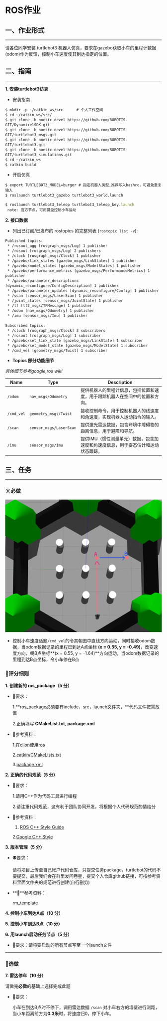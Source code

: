 # ROS作业

## **一、作业形式**

---

请各位同学安装 turtlebot3 机器人仿真，要求在gazebo获取小车的里程计数据(odom)作为反馈，控制小车速度使其到达指定的位置。

## **二、指南**

---

**1. 安装turtlebot3仿真**

- 安装指南

```
$ mkdir -p ~/catkin_ws/src      # 个人工作空间
$ cd ~/catkin_ws/src/
$ git clone -b noetic-devel https://github.com/ROBOTIS-GIT/DynamixelSDK.git
$ git clone -b noetic-devel https://github.com/ROBOTIS-GIT/turtlebot3_msgs.git
$ git clone -b noetic-devel https://github.com/ROBOTIS-GIT/turtlebot3.git
$ git clone -b noetic-devel https://github.com/ROBOTIS-GIT/turtlebot3_simulations.git
$ cd ~/catkin_ws
$ catkin build
```

- 开启仿真

```
$ export TURTLEBOT3_MODEL=burger # 指定机器人类型,推荐写入bashrc，可避免重复输入
$ roslaunch turtlebot3_gazebo turtlebot3_world.launch
```

```jsx
$ roslaunch turtlebot3_teleop turtlebot3_teleop_key.launch
 note: 官方节点，可用键盘控制小车运动
```

**2. 接口数据**

- 列出已订阅/已发布的 rostopics 的完整列表 (`rostopic list -v`):

```
Published topics:
 * /rosout_agg [rosgraph_msgs/Log] 1 publisher
 * /rosout [rosgraph_msgs/Log] 2 publishers
 * /clock [rosgraph_msgs/Clock] 1 publisher
 * /gazebo/link_states [gazebo_msgs/LinkStates] 1 publisher
 * /gazebo/model_states [gazebo_msgs/ModelStates] 1 publisher
 * /gazebo/performance_metrics [gazebo_msgs/PerformanceMetrics] 1 publisher
 * /gazebo/parameter_descriptions [dynamic_reconfigure/ConfigDescription] 1 publisher
 * /gazebo/parameter_updates [dynamic_reconfigure/Config] 1 publisher
 * /scan [sensor_msgs/LaserScan] 1 publisher
 * /joint_states [sensor_msgs/JointState] 1 publisher
 * /tf [tf2_msgs/TFMessage] 1 publisher
 * /odom [nav_msgs/Odometry] 1 publisher
 * /imu [sensor_msgs/Imu] 1 publisher

Subscribed topics:
 * /clock [rosgraph_msgs/Clock] 3 subscribers
 * /rosout [rosgraph_msgs/Log] 1 subscriber
 * /gazebo/set_link_state [gazebo_msgs/LinkState] 1 subscriber
 * /gazebo/set_model_state [gazebo_msgs/ModelState] 1 subscriber
 * /cmd_vel [geometry_msgs/Twist] 1 subscriber
```

- **Topics 部分功能细节**

*具体细节参考google,ros wiki*

| **Name** | **Type** | **Description** |
| --- | --- | --- |
| `/odom` | `nav_msgs/Odometry` | 提供机器人的里程计信息，包括位置和速度，用于跟踪机器人在空间中的位置和方向。 |
| `/cmd_vel` | `geometry_msgs/Twist` | 接收控制命令，用于控制机器人的线速度和角速度，实现机器人运动指令的输入。 |
| `/scan` | `sensor_msgs/LaserScan` | 提供激光雷达数据，包含环境中障碍物的距离信息，用于避障和导航。 |
| `/imu` | `sensor_msgs/Imu` | 提供IMU（惯性测量单元）数据，包含加速度和角速度信息，用于姿态估计和运动状态跟踪。 |

## **三、任务**

---

### ☀️**必做**

![turtle.png](../assets/turtle.png)

- 控制小车速度话题`/cmd_vel`的令其朝图中直线方向运动，同时接收odom数据，当odom数据记录的里程已到达A点坐标
**(x = 0.55, y = -0.49)**，改变速度方向，朝B点坐标**(x = 0.55, y = -1.64)**方向运动，当odom数据记录的里程到达B点坐标，令小车停在B点

### 🚵**评分细则**

**1. 创建新的 ros_package（5 分）**

- 🎲要求：
    
    1.**ros_package必须要有include，src，launch文件夹，**代码文件按需放置
    
    2.正确填写 **CMakeList.txt**, **package.xml**
    
- 🔑参考资料：
    
    1.[在clion使用ros](https://blog.csdn.net/qq_37416258/article/details/117082293?fromshare=blogdetail&sharetype=blogdetail&sharerId=117082293&sharerefer=PC&sharesource=weixin_62594540&sharefrom=from_link)
    
    2.[catkin/CMakeLists.txt](http://wiki.ros.org/catkin/CMakeLists.txt)
    
    3.[package.xml](http://wiki.ros.org/catkin/package.xml)
    

**2. 正确的代码规范（5 分）**

- 🥇要求：
    
    1.请用C++作为代码工具进行编程
    
    2.请注重代码规范，这有利于团队协同开发，将根据个人代码规范酌情给分
    
- 🍭参考资料：
    
    1. [ROS C++ Style Guide](http://wiki.ros.org/CppStyleGuide)
    
    2.[Google C++ Style](https://google.github.io/styleguide/cppguide.html)
    

**3. 版本管理（5 分）**

- 👽要求：
    
    请将项目上传至自己帐户代码仓库，只提交任务package，turtlebot的代码不要提交，最后我们会在群里发问卷星，提交个人仓库github链接，可按参考资料里面文件夹的规范进行创建(自行删剪)
    
- **🎒**参考资料：
    
    [rm_template](https://github.com/gdut-dynamic-x/rm_template)
    

**4. 控制小车到达A点（10 分）**

**5. 控制小车到达B点（10 分）**

**6. 用launch启动任务节点（5 分）**

- 🍰要求：请将要启动的所有节点写至一个launch文件

---

### 🌙**选做**

**7. 雷达停车（10 分）**

请做完**必做**的基础上选择完成此题

- 🤌要求：
    
    小车在到达B点时不停下，调用雷达数据 `/scan` 对小车右方的墙壁进行测距，当小车距离前方为**0.3米**时，将速度归0，停下小车。
